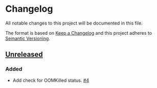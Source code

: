 # Changelog

All notable changes to this project will be documented in this file.

The format is based on [Keep a Changelog](http://keepachangelog.com/)
and this project adheres to [Semantic Versioning](http://semver.org/).

## [Unreleased](https://github.com/atomist-skills/kubernetes-pod-health-skill/tree/HEAD)

### Added

-   Add check for OOMKilled status. [#4](https://github.com/atomist-skills/kubernetes-pod-health-skill/issues/4)

